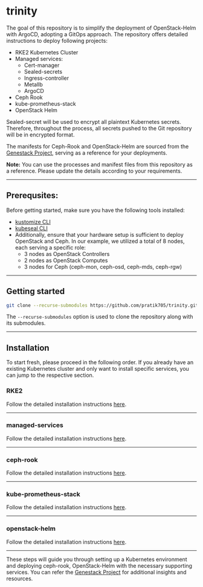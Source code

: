 # trinity

The goal of this repository is to simplify the deployment of OpenStack-Helm with ArgoCD, adopting a GitOps approach. The repository offers detailed instructions to deploy following projects:
- RKE2 Kubernetes Cluster
- Managed services:
  - Cert-manager
  - Sealed-secrets
  - Ingress-controller
  - Metallb
  - ArgoCD
- Ceph Rook
- kube-prometheus-stack 
- OpenStack Helm

Sealed-secret will be used to encrypt all plaintext Kubernetes secrets. Therefore, throughout the process, all secrets pushed to the Git repository will be in encrypted format.

The manifests for Ceph-Rook and OpenStack-Helm are sourced from the [Genestack Project](https://github.com/cloudnull/genestack.git), serving as a reference for your deployments.

**Note:** You can use the processes and manifest files from this repository as a reference. Please update the details according to your requirements.

---
## Prerequsites:
Before getting started, make sure you have the following tools installed:
- [kustomize CLI](https://kubectl.docs.kubernetes.io/installation/kustomize/)
- [kubeseal CLI](https://github.com/bitnami-labs/sealed-secrets?tab=readme-ov-file#kubeseal)
- Additionally, ensure that your hardware setup is sufficient to deploy OpenStack and Ceph. In our example, we utilized a total of 8 nodes, each serving a specific role:
  - 3 nodes as OpenStack Controllers
  - 2 nodes as OpenStack Computes
  - 3 nodes for Ceph (ceph-mon, ceph-osd, ceph-mds, ceph-rgw)
---

## Getting started
```bash 
git clone --recurse-submodules https://github.com/pratik705/trinity.git
```
The `--recurse-submodules` option is used to clone the repository along with its submodules.

---

## Installation
To start fresh, please proceed in the following order. If you already have an existing Kubernetes cluster and only want to install specific services, you can jump to the respective section.

### RKE2
Follow the detailed installation instructions [here](https://github.com/pratik705/trinity/blob/main/rke2/README.md).

---

### managed-services
Follow the detailed installation instructions [here](https://github.com/pratik705/trinity/blob/main/managed-services/README.md).

---

### ceph-rook
Follow the detailed installation instructions [here](https://github.com/pratik705/trinity/blob/main/ceph-rook/README.md).

---

### kube-prometheus-stack
Follow the detailed installation instructions [here](https://github.com/pratik705/trinity/blob/main/monitoring/kube-prometheus-stack/README.md).

---

### openstack-helm
Follow the detailed installation instructions [here](https://github.com/pratik705/trinity/blob/main/osh/README.md).

---

These steps will guide you through setting up a Kubernetes environment and deploying ceph-rook, OpenStack-Helm with the necessary supporting services. You can refer the [Genestack Project](https://github.com/cloudnull/genestack.git) for additional insights and resources.

